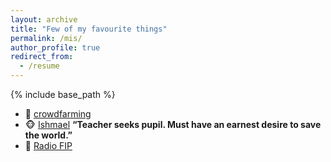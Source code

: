 ```yaml
---
layout: archive
title: "Few of my favourite things" 
permalink: /mis/
author_profile: true
redirect_from:
  - /resume
---
```


{% include base_path %}

* :seedling: [crowdfarming](https://www.crowdfarming.com/fr)
* :monkey_face: [Ishmael](https://www.ishmael.org/books/the-book/)  **“Teacher seeks pupil. Must have an earnest desire to save the world.”** 
* :musical_note: [Radio FIP](https://www.radiofrance.fr/fip) 
